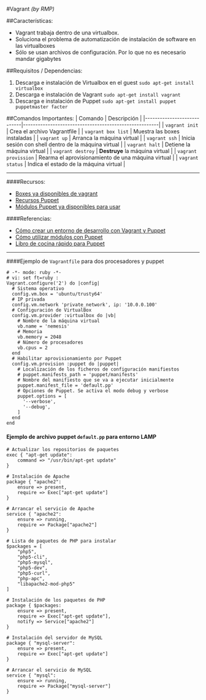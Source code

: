 #Vagrant
*(by RMP)*

##Características:
- Vagrant trabaja dentro de una virtualbox.
- Soluciona el problema de automatización de instalación de software en las virtualboxes
- Sólo se usan archivos de configuración. Por lo que no es necesario mandar gigabytes

##Requisitos / Dependencias:
1. Descarga e instalación de Virtualbox en el guest `sudo apt-get install virtualbox`
2. Descarga e instalación de Vagrant `sudo apt-get install vagrant`
3. Descarga e instalación de Puppet `sudo apt-get install puppet puppetmaster facter`


##Comandos Importantes:
| Comando                    | Descripción                                           |
|----------------------------|-------------------------------------------------------|
| `vagrant init`             | Crea el archivo Vagrantfile                           |
| `vagrant box list`         | Muestra las boxes instaladas                          |
| `vagrant up`               | Arranca la máquina virtual                            |
| `vagrant ssh`              | Inicia sesión con shell dentro de la máquina virtual  |
| `vagrant halt`             | Detiene la máquina virtual                            |
| `vagrant destroy`          | **Destruye** la máquina virtual                       |
| `vagrant provission`       | Rearma el aprovisionamiento de una máquina virtual    |
| `vagrant status`           | Indica el estado de la máquina virtual                |

---


####Recursos:
- [Boxes ya disponibles de vagrant](https://atlas.hashicorp.com/boxes/search)
- [Recursos Puppet](https://docs.puppet.com/puppet/latest/reference/type.html)
- [Módulos Puppet ya disponibles para usar](https://forge.puppetlabs.com/)

####Referencias:
- [Cómo crear un entorno de desarrollo con Vagrant y Puppet](http://developerlover.com/crear-un-entorno-de-desarrollo-con-vagrant-y-puppet/)
- [Cómo utilizar módulos con Puppet](http://developerlover.com/como-crear-y-utilizar-los-modulos-de-puppet-con-vagrant/)
- [Libro de cocina rápido para Puppet](http://www.puppetcookbook.com/)

---


####Ejemplo de ``Vagrantfile`` para dos procesadores y puppet
```
# -*- mode: ruby -*-
# vi: set ft=ruby :
Vagrant.configure('2') do |config|
  # Sistema operativo
  config.vm.box = 'ubuntu/trusty64'
  # IP privada
  config.vm.network 'private_network', ip: '10.0.0.100'
  # Configuración de VirtualBox
  config.vm.provider :virtualbox do |vb|
    # Nombre de la máquina virtual
    vb.name = 'nemesis'
    # Memoria
    vb.memory = 2048
    # Número de procesadores
    vb.cpus = 2
  end
  # Habilitar aprovisionamiento por Puppet
  config.vm.provision :puppet do |puppet|
    # Localización de los ficheros de configuración manifiestos
    # puppet.manifests_path = 'puppet/manifests'
    # Nombre del manifiesto que se va a ejecutar inicialmente
    puppet.manifest_file = 'default.pp'
    # Opciones de Puppet. Se activa el modo debug y verbose
    puppet.options = [
      '--verbose',
      '--debug',
    ]
  end
end
```

#### Ejemplo de archivo puppet `default.pp`  para entorno LAMP
```
# Actualizar los repositorios de paquetes
exec { "apt-get update":
    command => "/usr/bin/apt-get update"
}
 
# Instalación de Apache
package { "apache2":
    ensure => present,
    require => Exec["apt-get update"]
}
 
# Arrancar el servicio de Apache
service { "apache2":
    ensure => running,
    require => Package["apache2"]
}
 
# Lista de paquetes de PHP para instalar
$packages = [
    "php5",
    "php5-cli",
    "php5-mysql",
    "php5-dev",
    "php5-curl",
    "php-apc",
    "libapache2-mod-php5"
]
 
# Instalación de los paquetes de PHP
package { $packages:
    ensure => present,
    require => Exec["apt-get update"],
    notify => Service["apache2"]
}
 
# Instalación del servidor de MySQL
package { "mysql-server":
    ensure => present,
    require => Exec["apt-get update"]
}
 
# Arrancar el servicio de MySQL
service { "mysql":
    ensure => running,
    require => Package["mysql-server"]
}
```